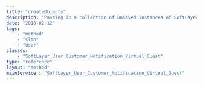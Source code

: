 ```yaml
---
title: "createObjects"
description: "Passing in a collection of unsaved instances of SoftLayer_Customer_Notification_Virtual_Guest objects into this function will create all objects and return the results to the user. "
date: "2018-02-12"
tags:
    - "method"
    - "sldn"
    - "User"
classes:
    - "SoftLayer_User_Customer_Notification_Virtual_Guest"
type: "reference"
layout: "method"
mainService : "SoftLayer_User_Customer_Notification_Virtual_Guest"
---
```

